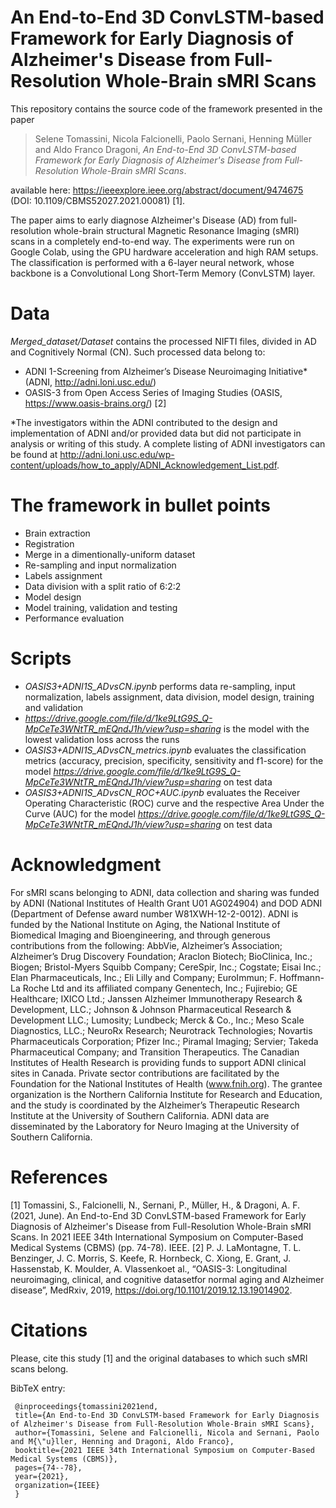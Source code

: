# An End-to-End 3D ConvLSTM-based Framework for Early Diagnosis of Alzheimer's Disease from Full-Resolution Whole-Brain sMRI Scans

This repository contains the source code of the framework presented in the paper

>Selene Tomassini, Nicola Falcionelli, Paolo Sernani, Henning Müller and Aldo Franco Dragoni, *An End-to-End 3D ConvLSTM-based Framework for Early Diagnosis of Alzheimer's Disease from Full-Resolution Whole-Brain sMRI Scans*.

available here: https://ieeexplore.ieee.org/abstract/document/9474675 (DOI: 10.1109/CBMS52027.2021.00081) [1].

The paper aims to early diagnose Alzheimer's Disease (AD) from full-resolution whole-brain structural Magnetic Resonance Imaging (sMRI) scans in a completely end-to-end way. The experiments were run on Google Colab, using the  GPU  hardware  acceleration  and  high  RAM setups. The classification is performed with a 6-layer neural network, whose backbone is a Convolutional Long Short-Term Memory (ConvLSTM) layer. 

# Data

_Merged_dataset/Dataset_ contains the processed NIFTI files, divided in AD and Cognitively Normal (CN). 
Such processed data belong to:
- ADNI 1-Screening from Alzheimer’s  Disease  Neuroimaging Initiative* (ADNI, <http://adni.loni.usc.edu/>)
- OASIS-3 from Open  Access  Series  of  Imaging  Studies  (OASIS, <https://www.oasis-brains.org/>) [2]

*The investigators within the ADNI contributed to the design and implementation of ADNI and/or provided data but did not participate in analysis or writing of this study. A complete listing of ADNI investigators can be found at <http://adni.loni.usc.edu/wp-content/uploads/how_to_apply/ADNI_Acknowledgement_List.pdf>.

# The framework in bullet points

- Brain extraction  
- Registration 
- Merge in a dimentionally-uniform dataset
- Re-sampling and input normalization
- Labels assignment
- Data division with a split ratio of 6:2:2
- Model design
- Model training, validation and testing
- Performance evaluation

# Scripts

- _OASIS3+ADNI1S_ADvsCN.ipynb_ performs data re-sampling, input normalization, labels assignment, data division, model design, training and validation
- _https://drive.google.com/file/d/1ke9LtG9S_Q-MpCeTe3WNtTR_mEQndJ1h/view?usp=sharing_ is the model with the lowest validation loss across the runs
- _OASIS3+ADNI1S_ADvsCN_metrics.ipynb_ evaluates the classification metrics (accuracy, precision, specificity, sensitivity and f1-score) for the model _https://drive.google.com/file/d/1ke9LtG9S_Q-MpCeTe3WNtTR_mEQndJ1h/view?usp=sharing_ on test data
- _OASIS3+ADNI1S_ADvsCN_ROC+AUC.ipynb_ evaluates the Receiver Operating Characteristic (ROC) curve and the respective Area Under the Curve (AUC) for the model _https://drive.google.com/file/d/1ke9LtG9S_Q-MpCeTe3WNtTR_mEQndJ1h/view?usp=sharing_ on test data

# Acknowledgment

For sMRI scans belonging to ADNI, data collection and sharing was funded by ADNI (National Institutes of Health Grant U01 AG024904) and DOD ADNI (Department of Defense award number W81XWH-12-2-0012). ADNI is funded by the National Institute on Aging, the National Institute of Biomedical Imaging and Bioengineering, and through generous contributions from the following: AbbVie, Alzheimer’s Association; Alzheimer’s Drug Discovery Foundation; Araclon Biotech; BioClinica, Inc.; Biogen; Bristol-Myers Squibb Company; CereSpir, Inc.; Cogstate; Eisai Inc.; Elan Pharmaceuticals, Inc.; Eli Lilly and Company; EuroImmun; F. Hoffmann-La Roche Ltd and its affiliated company Genentech, Inc.; Fujirebio; GE Healthcare; IXICO Ltd.; Janssen Alzheimer Immunotherapy Research & Development, LLC.; Johnson & Johnson Pharmaceutical Research & Development LLC.; Lumosity; Lundbeck; Merck & Co., Inc.; Meso Scale Diagnostics, LLC.; NeuroRx Research; Neurotrack Technologies; Novartis Pharmaceuticals Corporation; Pfizer Inc.; Piramal Imaging; Servier; Takeda Pharmaceutical Company; and Transition Therapeutics. The Canadian Institutes of Health Research is providing funds to support ADNI clinical sites in Canada. Private sector contributions are facilitated by the Foundation for the National Institutes of Health (www.fnih.org). The grantee organization is the Northern California Institute for Research and Education, and the study is coordinated by the Alzheimer’s Therapeutic Research Institute at the University of Southern California. ADNI data are disseminated by the Laboratory for Neuro Imaging at the University of Southern California. 

# References

[1] Tomassini, S., Falcionelli, N., Sernani, P., Müller, H., & Dragoni, A. F. (2021, June). An End-to-End 3D ConvLSTM-based Framework for Early Diagnosis of Alzheimer's Disease from Full-Resolution Whole-Brain sMRI Scans. In 2021 IEEE 34th International Symposium on Computer-Based Medical Systems (CBMS) (pp. 74-78). IEEE.
[2] P. J. LaMontagne, T. L. Benzinger, J. C. Morris, S. Keefe, R. Hornbeck, C. Xiong, E. Grant, J. Hassenstab,  K. Moulder, A. Vlassenkoet al., “OASIS-3:  Longitudinal  neuroimaging,  clinical,  and  cognitive  datasetfor normal aging and Alzheimer disease”, MedRxiv, 2019, https://doi.org/10.1101/2019.12.13.19014902.

# Citations

Please, cite this study [1] and the original databases to which such sMRI scans belong.

BibTeX entry:

	 @inproceedings{tomassini2021end,
	 title={An End-to-End 3D ConvLSTM-based Framework for Early Diagnosis of Alzheimer's Disease from Full-Resolution Whole-Brain sMRI Scans},
	 author={Tomassini, Selene and Falcionelli, Nicola and Sernani, Paolo and M{\"u}ller, Henning and Dragoni, Aldo Franco},
	 booktitle={2021 IEEE 34th International Symposium on Computer-Based Medical Systems (CBMS)},
	 pages={74--78},
	 year={2021},
	 organization={IEEE}
	 }
